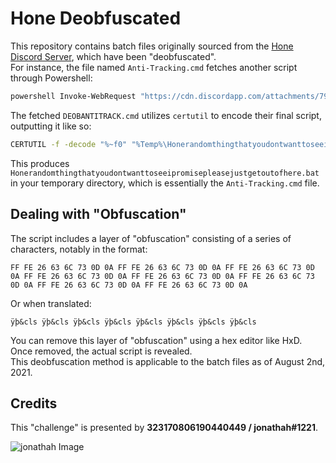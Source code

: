 # Hone Deobfuscated

This repository contains batch files originally sourced from the [Hone Discord Server](https://discord.gg/Hone), which have been "deobfuscated". <br>
For instance, the file named `Anti-Tracking.cmd` fetches another script through Powershell:

```bash
powershell Invoke-WebRequest "https://cdn.discordapp.com/attachments/798652558351794196/870846920778735636/DEOBANTITRACK.cmd" -OutFile "%temp%\DEOBANTITRACK.cmd" >nul 2>&1
```

The fetched `DEOBANTITRACK.cmd` utilizes `certutil` to encode their final script, outputting it like so:

```bash
CERTUTIL -f -decode "%~f0" "%Temp%\Honerandomthingthatyoudontwanttoseeipromisepleasejustgetoutofhere.bat" >nul 2>&1
```

This produces `Honerandomthingthatyoudontwanttoseeipromisepleasejustgetoutofhere.bat` in your temporary directory, which is essentially the `Anti-Tracking.cmd` file.

## Dealing with "Obfuscation"

The script includes a layer of "obfuscation" consisting of a series of characters, notably in the format:

```
FF FE 26 63 6C 73 0D 0A FF FE 26 63 6C 73 0D 0A FF FE 26 63 6C 73 0D 0A FF FE 26 63 6C 73 0D 0A FF FE 26 63 6C 73 0D 0A FF FE 26 63 6C 73 0D 0A FF FE 26 63 6C 73 0D 0A FF FE 26 63 6C 73 0D 0A
```
Or when translated:
```
ÿþ&cls ÿþ&cls ÿþ&cls ÿþ&cls ÿþ&cls ÿþ&cls ÿþ&cls ÿþ&cls
```

You can remove this layer of "obfuscation" using a hex editor like HxD. Once removed, the actual script is revealed. <br>
This deobfuscation method is applicable to the batch files as of August 2nd, 2021.

## Credits
This "challenge" is presented by **323170806190440449 / jonathah#1221**.

![jonathah Image](https://user-images.githubusercontent.com/38664452/127923379-ae67a1c6-e42c-4379-b675-fb3568225f16.png)
